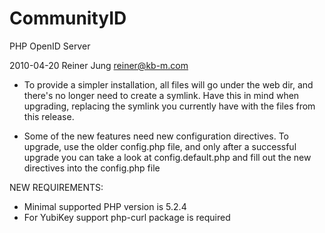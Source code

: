 CommunityID
===========

PHP OpenID Server


2010-04-20 Reiner Jung <reiner@kb-m.com>

- To provide a simpler installation, all files will go under the web 
dir, and there's no longer need to create a symlink. Have 
this in mind when upgrading, replacing the symlink you currently have 
with the files from this release.

- Some of the new features need new configuration directives. To 
upgrade, use the older config.php file, and only after a successful 
upgrade you can take a look at config.default.php and fill out the new 
directives into the config.php file

NEW REQUIREMENTS:

- Minimal supported PHP version is 5.2.4
- For YubiKey support php-curl package is required
